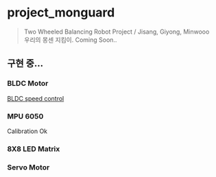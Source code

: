 # project_monguard
>Two Wheeled Balancing Robot Project / Jisang, Giyong, Minwooo </br>
우리의 몽센 지킴이. Coming Soon..
## 구현 중...

### BLDC Motor
[BLDC speed control](https://github.com/MiRuAE/project_monguard/tree/main/arduino_basic_codes/openloop_two_motor_speed_control/two_motor_speed_control)
### MPU 6050
Calibration Ok
### 8X8 LED Matrix

### Servo Motor
